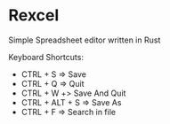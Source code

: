 # Rexcel

Simple Spreadsheet editor written in Rust

Keyboard Shortcuts:
* CTRL + S => Save
* CTRL + Q => Quit
* CTRL + W +> Save And Quit
* CTRL + ALT + S => Save As
* CTRL + F => Search in file
